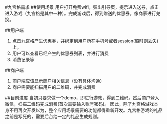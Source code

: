 #九宫格需求
##使用场景
用户打开免费wifi，弹出引导页，提示进入送券，点击进入游戏（九宫格是其中一种）。完成游戏后，得到赠送的优惠券。像商家进行兑换。

##用户端
1. 点击九宫格产生优惠券，并绑定到用户所在手机号或者session(超时则丢失)上。
2. 用户可以查看已经产生的优惠券列表，并进行消费
3. 消费记录等

##商户端
1. 商户端应该显示商户相关信息（没有具体沟通）
2. 商户需要能扫描用户的二维码，并完成消费

##目前进度
当初只要求做一个demo，即进行游戏，得到二维码。然后商户登入微信，扫描二维码完成消费(首次需要输入账号密码)。
因此，除了九宫格游戏本身不用再次开发以为，整个应用场景需要的功能都得重新开发。九宫格游戏的礼品之前是写死的，需要后台给一定的礼品生成规则。




